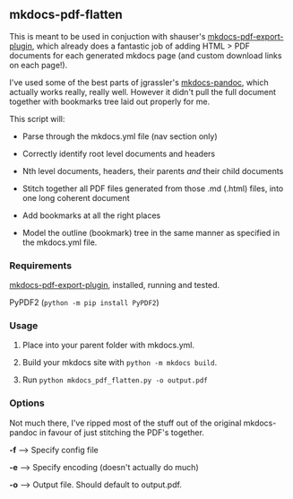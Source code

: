 ## mkdocs-pdf-flatten

This is meant to be used in conjuction with shauser's [mkdocs-pdf-export-plugin](https://github.com/shauser/mkdocs-pdf-export-plugin), which already does a fantastic job of adding HTML > PDF documents for each generated mkdocs page (and custom download links on each page!).

I've used some of the best parts of jgrassler's [mkdocs-pandoc](https://github.com/jgrassler/mkdocs-pandoc), which actually works really, really well. However it didn't pull the full document together with bookmarks tree laid out properly for me.

This script will:

* Parse through the mkdocs.yml file (nav section only)

* Correctly identify root level documents and headers

* Nth level documents, headers, their parents *and* their child documents

* Stitch together all PDF files generated from those .md (.html) files, into one long coherent document

* Add bookmarks at all the right places

* Model the outline (bookmark) tree in the same manner as specified in the mkdocs.yml file.

### Requirements

  [mkdocs-pdf-export-plugin](https://github.com/shauser/mkdocs-pdf-export-plugin), installed, running and tested.

  PyPDF2 (`python -m pip install PyPDF2`)

### Usage

1. Place into your parent folder with mkdocs.yml.

2. Build your mkdocs site with `python -m mkdocs build`.

3. Run `python mkdocs_pdf_flatten.py -o output.pdf`

### Options

Not much there, I've ripped most of the stuff out of the original mkdocs-pandoc in favour of just stitching the PDF's together.

  **-f** --> Specify config file

  **-e** --> Specify encoding (doesn't actually do much)

  **-o** --> Output file. Should default to output.pdf.
